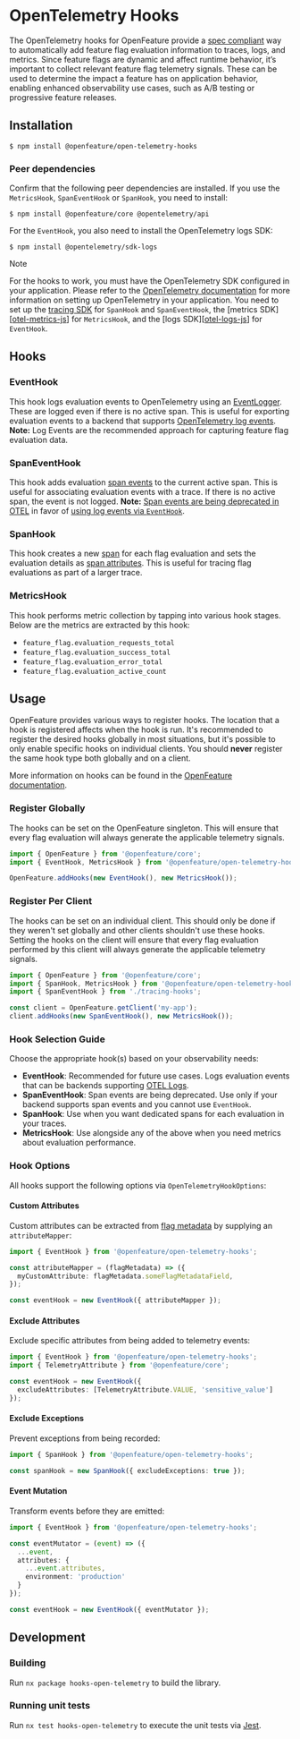 # OpenTelemetry Hooks

The OpenTelemetry hooks for OpenFeature provide a [spec compliant][otel-semconv] way to automatically add feature flag evaluation information to traces, logs, and metrics.
Since feature flags are dynamic and affect runtime behavior, it’s important to collect relevant feature flag telemetry signals.
These can be used to determine the impact a feature has on application behavior, enabling enhanced observability use cases, such as A/B testing or progressive feature releases.

## Installation

```
$ npm install @openfeature/open-telemetry-hooks
```

### Peer dependencies

Confirm that the following peer dependencies are installed.
If you use the `MetricsHook`, `SpanEventHook` or `SpanHook`, you need to install:

```
$ npm install @openfeature/core @opentelemetry/api
```

For the `EventHook`, you also need to install the OpenTelemetry logs SDK:

```
$ npm install @opentelemetry/sdk-logs
```

> [!NOTE]
> For the hooks to work, you must have the OpenTelemetry SDK configured in your application.
> Please refer to the [OpenTelemetry documentation](https://opentelemetry.io/docs/instrumentation/js/) for more information on setting up OpenTelemetry in your application.
> You need to set up the [tracing SDK][otel-tracing-js] for `SpanHook` and `SpanEventHook`, the [metrics SDK][[otel-metrics-js]] for `MetricsHook`, and the [logs SDK][[otel-logs-js]] for `EventHook`.

## Hooks

### EventHook

This hook logs evaluation events to OpenTelemetry using an [EventLogger][otel-logs].
These are logged even if there is no active span.
This is useful for exporting evaluation events to a backend that supports [OpenTelemetry log events][otel-logs].
**Note:** Log Events are the recommended approach for capturing feature flag evaluation data.

### SpanEventHook

This hook adds evaluation [span events][otel-span-events] to the current active span.
This is useful for associating evaluation events with a trace.
If there is no active span, the event is not logged.
**Note:** [Span events are being deprecated in OTEL][span-event-deprecation-otep] in favor of [using log events via `EventHook`](#eventhook).

### SpanHook

This hook creates a new [span][otel-span] for each flag evaluation and sets the evaluation details as [span attributes][otel-span-attributes].
This is useful for tracing flag evaluations as part of a larger trace.

### MetricsHook

This hook performs metric collection by tapping into various hook stages. Below are the metrics are extracted by this hook:

- `feature_flag.evaluation_requests_total`
- `feature_flag.evaluation_success_total`
- `feature_flag.evaluation_error_total`
- `feature_flag.evaluation_active_count`

## Usage

OpenFeature provides various ways to register hooks. The location that a hook is registered affects when the hook is run.
It's recommended to register the desired hooks globally in most situations, but it's possible to only enable specific hooks on individual clients.
You should **never** register the same hook type both globally and on a client.

More information on hooks can be found in the [OpenFeature documentation][hook-concept].

### Register Globally

The hooks can be set on the OpenFeature singleton.
This will ensure that every flag evaluation will always generate the applicable telemetry signals.

```typescript
import { OpenFeature } from '@openfeature/core';
import { EventHook, MetricsHook } from '@openfeature/open-telemetry-hooks';

OpenFeature.addHooks(new EventHook(), new MetricsHook());
```

### Register Per Client

The hooks can be set on an individual client. This should only be done if they weren't set globally and other clients shouldn't use these hooks.
Setting the hooks on the client will ensure that every flag evaluation performed by this client will always generate the applicable telemetry signals.

```typescript
import { OpenFeature } from '@openfeature/core';
import { SpanHook, MetricsHook } from '@openfeature/open-telemetry-hooks';
import { SpanEventHook } from './tracing-hooks';

const client = OpenFeature.getClient('my-app');
client.addHooks(new SpanEventHook(), new MetricsHook());
```

### Hook Selection Guide

Choose the appropriate hook(s) based on your observability needs:

- **EventHook**: Recommended for future use cases. Logs evaluation events that can be backends supporting [OTEL Logs][otel-logs].
- **SpanEventHook**: Span events are being deprecated. Use only if your backend supports span events and you cannot use `EventHook`.
- **SpanHook**: Use when you want dedicated spans for each evaluation in your traces.
- **MetricsHook**: Use alongside any of the above when you need metrics about evaluation performance.

### Hook Options

All hooks support the following options via `OpenTelemetryHookOptions`:

#### Custom Attributes

Custom attributes can be extracted from [flag metadata](https://openfeature.dev/specification/types#flag-metadata) by supplying an `attributeMapper`:

```typescript
import { EventHook } from '@openfeature/open-telemetry-hooks';

const attributeMapper = (flagMetadata) => ({
  myCustomAttribute: flagMetadata.someFlagMetadataField,
});

const eventHook = new EventHook({ attributeMapper });
```

#### Exclude Attributes

Exclude specific attributes from being added to telemetry events:

```typescript
import { EventHook } from '@openfeature/open-telemetry-hooks';
import { TelemetryAttribute } from '@openfeature/core';

const eventHook = new EventHook({
  excludeAttributes: [TelemetryAttribute.VALUE, 'sensitive_value']
});
```

#### Exclude Exceptions

Prevent exceptions from being recorded:

```typescript
import { SpanHook } from '@openfeature/open-telemetry-hooks';

const spanHook = new SpanHook({ excludeExceptions: true });
```

#### Event Mutation

Transform events before they are emitted:

```typescript
import { EventHook } from '@openfeature/open-telemetry-hooks';

const eventMutator = (event) => ({
  ...event,
  attributes: {
    ...event.attributes,
    environment: 'production'
  }
});

const eventHook = new EventHook({ eventMutator });
```

## Development

### Building

Run `nx package hooks-open-telemetry` to build the library.

### Running unit tests

Run `nx test hooks-open-telemetry` to execute the unit tests via [Jest](https://jestjs.io).

[otel-span]: https://opentelemetry.io/docs/concepts/signals/traces/#spans

[otel-span-attributes]: https://opentelemetry.io/docs/concepts/signals/traces/#attributes

[otel-span-events]: https://opentelemetry.io/docs/concepts/signals/traces/#span-events

[otel-logs]: https://opentelemetry.io/docs/concepts/signals/logs

[otel-semconv]: https://opentelemetry.io/docs/specs/semconv/feature-flags/feature-flags-logs/

[hook-concept]: https://openfeature.dev/docs/reference/concepts/hooks

[span-event-deprecation-otep]: https://github.com/open-telemetry/opentelemetry-specification/blob/fbcd7a3126a545debd9e6e5c69b7b67d4ef1c156/oteps/4430-span-event-api-deprecation-plan.md

[otel-tracing-js]: https://opentelemetry.io/docs/languages/js/instrumentation/#initialize-tracing

[otel-metrics-js]: https://opentelemetry.io/docs/languages/js/instrumentation/#initialize-metrics

[otel-logs-js]: https://opentelemetry.io/docs/languages/js/instrumentation/#logsl
